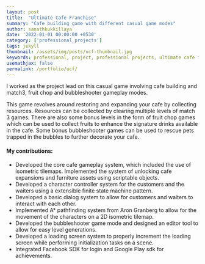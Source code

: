 ```yaml
---
layout: post
title:  "Ultimate Cafe Franchise"
summary: "Cafe building game with different casual game modes"
author: sanathkukkillaya
date: '2022-01-01 00:00:00 +0530'
category: ['professional_projects']
tags: jekyll
thumbnail: /assets/img/posts/ucf-thumbnail.jpg
keywords: professional, project, professional projects, ultimate cafe franchise, ucf, hypercasual, casual games, match3, fruit chop, bubbleshooter, resource collection, cafe, builder, character customization, customization, characters, fsm, state machine, dialog system, a star pathfinding, isometric, tilemap, loading screen, level generation
usemathjax: false
permalink: /portfolio/ucf/
---
```

I worked as the project lead on this casual game involving cafe building and match3, fruit chop and bubbleshooter gameplay modes.

This game revolves around restoring and expanding your cafe by collecting resources. Resources can be collected by clearing multiple levels of match 3 games. There are also some bonus levels in the form of fruit chop games which can be used to collect fruits to enhance the signature drinks available in the cafe. Some bonus bubbleshooter games can be used to rescue pets trapped in the bubbles to further decorate your cafe.

#### My contributions:
- Developed the core cafe gameplay system, which included the use of isometric tilemaps. Implemented the system of unlocking cafe expansions and furniture assets using scriptable objects.
- Developed a character controller system for the customers and the waiters using a extensible finite state machine pattern.
- Developed a basic dialog system to allow for customers and waiters to interact with each other.
- Implemented A* pathfinding system from Aron Granberg to allow for the movement of the characters on a 2D isometric tilemap.
- Developed the bubbleshooter game mode and designed an editor tool to allow for easy level generations.
- Developed a loading screen system to properly increment the loading screen while performing initialization tasks on a scene.
- Integrated Facebook SDK for login and Google Play sdk for achievements.